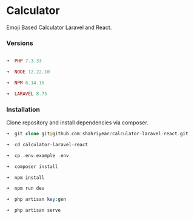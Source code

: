 # Calculator  
  
Emoji Based Calculator Laravel and React.  

### Versions

  
```php

➜  PHP 7.3.33

➜  NODE 12.22.10

➜  NPM 6.14.16

➜  LARAVEL 8.75

```

### Installation
  
Clone repository and install dependencies via composer. 

```php
➜  git clone git@github.com:shahriyear/calculator-laravel-react.git

➜  cd calculator-laravel-react

➜  cp .env.example .env

➜  composer install

➜  npm install

➜  npm run dev

➜  php artisan key:gen

➜  php artisan serve

```